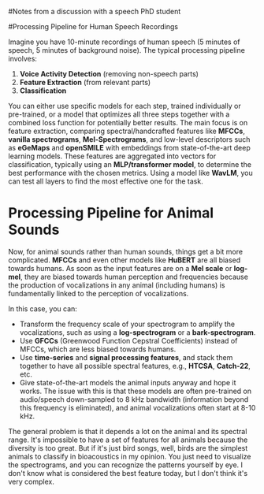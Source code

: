 #Notes from a discussion with a speech PhD student 

#Processing Pipeline for Human Speech Recordings

Imagine you have 10-minute recordings of human speech (5 minutes of speech, 5 minutes of background noise). The typical processing pipeline involves:

1. **Voice Activity Detection** (removing non-speech parts)
2. **Feature Extraction** (from relevant parts)
3. **Classification**

You can either use specific models for each step, trained individually or pre-trained, or a model that optimizes all three steps together with a combined loss function for potentially better results. The main focus is on feature extraction, comparing spectral/handcrafted features like **MFCCs**, **vanilla spectrograms**, **Mel-Spectrograms**, and low-level descriptors such as **eGeMaps** and **openSMILE** with embeddings from state-of-the-art deep learning models. These features are aggregated into vectors for classification, typically using an **MLP/transformer model**, to determine the best performance with the chosen metrics. Using a model like **WavLM**, you can test all layers to find the most effective one for the task.


# Processing Pipeline for Animal Sounds

Now, for animal sounds rather than human sounds, things get a bit more complicated. **MFCCs** and even other models like **HuBERT** are all biased towards humans. As soon as the input features are on a **Mel scale** or **log-mel**, they are biased towards human perception and frequencies because the production of vocalizations in any animal (including humans) is fundamentally linked to the perception of vocalizations.

In this case, you can:

- Transform the frequency scale of your spectrogram to amplify the vocalizations, such as using a **log-spectrogram** or a **bark-spectrogram**.
- Use **GFCCs** (Greenwood Function Cepstral Coefficients) instead of MFCCs, which are less biased towards humans.
- Use **time-series** and **signal processing features**, and stack them together to have all possible spectral features, e.g., **HTCSA**, **Catch-22**, etc.
- Give state-of-the-art models the animal inputs anyway and hope it works. The issue with this is that these models are often pre-trained on audio/speech down-sampled to 8 kHz bandwidth (information beyond this frequency is eliminated), and animal vocalizations often start at 8-10 kHz.

The general problem is that it depends a lot on the animal and its spectral range. It's impossible to have a set of features for all animals because the diversity is too great. But if it's just bird songs, well, birds are the simplest animals to classify in bioacoustics in my opinion. You just need to visualize the spectrograms, and you can recognize the patterns yourself by eye. I don't know what is considered the best feature today, but I don't think it's very complex.
